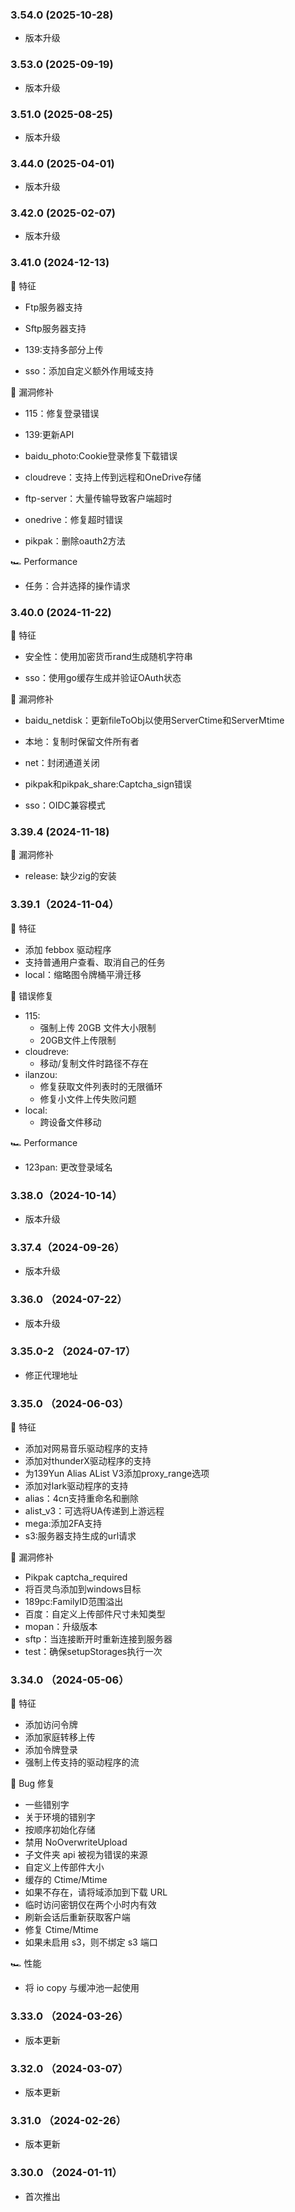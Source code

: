 ### 3.54.0 (2025-10-28)
- 版本升级
### 3.53.0 (2025-09-19)
- 版本升级
### 3.51.0 (2025-08-25)
- 版本升级
### 3.44.0 (2025-04-01)
- 版本升级
### 3.42.0 (2025-02-07)
- 版本升级
### 3.41.0 (2024-12-13)

🚀 特征

 - Ftp服务器支持

 - Sftp服务器支持

 - 139:支持多部分上传

 - sso：添加自定义额外作用域支持

🐞 漏洞修补

 - 115：修复登录错误

 - 139:更新API

 - baidu_photo:Cookie登录修复下载错误

 - cloudreve：支持上传到远程和OneDrive存储

 - ftp-server：大量传输导致客户端超时

 - onedrive：修复超时错误

 - pikpak：删除oauth2方法

🏎 Performance

 - 任务：合并选择的操作请求

### 3.40.0 (2024-11-22)

🚀 特征

- 安全性：使用加密货币rand生成随机字符串

- sso：使用go缓存生成并验证OAuth状态

🐞 漏洞修补

- baidu_netdisk：更新fileToObj以使用ServerCtime和ServerMtime

- 本地：复制时保留文件所有者

- net：封闭通道关闭

- pikpak和pikpak_share:Captcha_sign错误

- sso：OIDC兼容模式

### 3.39.4 (2024-11-18)

🐞 漏洞修补
 - release: 缺少zig的安装

### 3.39.1（2024-11-04）

🚀 特征

 - 添加 febbox 驱动程序
 - 支持普通用户查看、取消自己的任务
 - local：缩略图令牌桶平滑迁移

🐞 错误修复
 - 115:
   - 强制上传 20GB 文件大小限制
   - 20GB文件上传限制
 - cloudreve:
   - 移动/复制文件时路径不存在
 - ilanzou:
   - 修复获取文件列表时的无限循环
   - 修复小文件上传失败问题
 - local:
   - 跨设备文件移动

🏎 Performance
 - 123pan: 更改登录域名

### 3.38.0（2024-10-14）

- 版本升级

### 3.37.4（2024-09-26）

- 版本升级

### 3.36.0 （2024-07-22）

- 版本升级

### 3.35.0-2 （2024-07-17）

- 修正代理地址

### 3.35.0 （2024-06-03）
🚀 特征
 - 添加对网易音乐驱动程序的支持
 - 添加对thunderX驱动程序的支持
 - 为139Yun Alias AList V3添加proxy_range选项
 - 添加对lark驱动程序的支持
 - alias：4cn支持重命名和删除
 - alist_v3：可选将UA传递到上游远程
 - mega:添加2FA支持
 - s3:服务器支持生成的url请求

🐞 漏洞修补
 - Pikpak captcha_required
 - 将百灵鸟添加到windows目标
 - 189pc:FamilyID范围溢出
 - 百度：自定义上传部件尺寸未知类型
 - mopan：升级版本
 - sftp：当连接断开时重新连接到服务器
 - test：确保setupStorages执行一次

### 3.34.0 （2024-05-06）
🚀 特征
 - 添加访问令牌
 - 添加家庭转移上传
 - 添加令牌登录
 - 强制上传支持的驱动程序的流

🐞 Bug 修复
 - 一些错别字
 - 关于环境的错别字
 - 按顺序初始化存储
 - 禁用 NoOverwriteUpload
 - 子文件夹 api 被视为错误的来源
 - 自定义上传部件大小
 - 缓存的 Ctime/Mtime
 - 如果不存在，请将域添加到下载 URL
 - 临时访问密钥仅在两个小时内有效
 - 刷新会话后重新获取客户端
 - 修复 Ctime/Mtime
 - 如果未启用 s3，则不绑定 s3 端口

🏎 性能
 - 将 io copy 与缓冲池一起使用

### 3.33.0 （2024-03-26）

- 版本更新

### 3.32.0 （2024-03-07）

- 版本更新

### 3.31.0 （2024-02-26）

- 版本更新

### 3.30.0 （2024-01-11）

- 首次推出